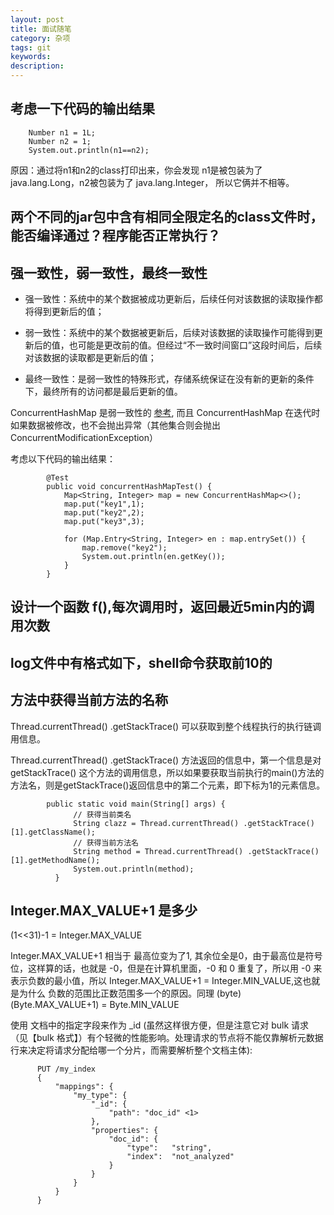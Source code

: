 ```yaml
---
layout: post
title: 面试随笔
category: 杂项
tags: git
keywords:
description:
---
```


## 考虑一下代码的输出结果

        Number n1 = 1L;
        Number n2 = 1;
        System.out.println(n1==n2);

原因：通过将n1和n2的class打印出来，你会发现 n1是被包装为了 java.lang.Long，n2被包装为了 java.lang.Integer， 所以它俩并不相等。

## 两个不同的jar包中含有相同全限定名的class文件时，能否编译通过？程序能否正常执行？


## 强一致性，弱一致性，最终一致性

* 强一致性：系统中的某个数据被成功更新后，后续任何对该数据的读取操作都将得到更新后的值；

* 弱一致性：系统中的某个数据被更新后，后续对该数据的读取操作可能得到更新后的值，也可能是更改前的值。但经过“不一致时间窗口”这段时间后，后续对该数据的读取都是更新后的值；

* 最终一致性：是弱一致性的特殊形式，存储系统保证在没有新的更新的条件下，最终所有的访问都是最后更新的值。

ConcurrentHashMap 是弱一致性的 [参考](http://ifeve.com/concurrenthashmap-weakly-consistent/), 而且 ConcurrentHashMap 在迭代时如果数据被修改，也不会抛出异常（其他集合则会抛出ConcurrentModificationException）

考虑以下代码的输出结果：

            @Test
            public void concurrentHashMapTest() {
                Map<String, Integer> map = new ConcurrentHashMap<>();
                map.put("key1",1);
                map.put("key2",2);
                map.put("key3",3);

                for (Map.Entry<String, Integer> en : map.entrySet()) {
                    map.remove("key2");
                    System.out.println(en.getKey());
                }
            }

## 设计一个函数 f(),每次调用时，返回最近5min内的调用次数

## log文件中有格式如下，shell命令获取前10的


## 方法中获得当前方法的名称

Thread.currentThread() .getStackTrace() 可以获取到整个线程执行的执行链调用信息。

Thread.currentThread() .getStackTrace() 方法返回的信息中，第一个信息是对 getStackTrace() 这个方法的调用信息，所以如果要获取当前执行的main()方法的方法名，则是getStackTrace()返回信息中的第二个元素，即下标为1的元素信息。


            public static void main(String[] args) {
                  // 获得当前类名
                  String clazz = Thread.currentThread() .getStackTrace()[1].getClassName();
                  // 获得当前方法名
                  String method = Thread.currentThread() .getStackTrace()[1].getMethodName();
                  System.out.println(method);
              }

## Integer.MAX_VALUE+1 是多少

(1<<31)-1 = Integer.MAX_VALUE

Integer.MAX_VALUE+1 相当于 最高位变为了1, 其余位全是0，由于最高位是符号位，这样算的话，也就是 -0，但是在计算机里面，-0 和 0 重复了，所以用 -0 来表示负数的最小值，所以 Integer.MAX_VALUE+1 = Integer.MIN_VALUE,这也就是为什么 负数的范围比正数范围多一个的原因。同理 (byte)(Byte.MAX_VALUE+1) = Byte.MIN_VALUE


使用 文档中的指定字段来作为 _id (虽然这样很方便，但是注意它对 bulk 请求（见【bulk 格式】）有个轻微的性能影响。处理请求的节点将不能仅靠解析元数据行来决定将请求分配给哪一个分片，而需要解析整个文档主体):

          PUT /my_index
          {
              "mappings": {
                  "my_type": {
                      "_id": {
                          "path": "doc_id" <1>
                      },
                      "properties": {
                          "doc_id": {
                              "type":   "string",
                              "index":  "not_analyzed"
                          }
                      }
                  }
              }
          }
